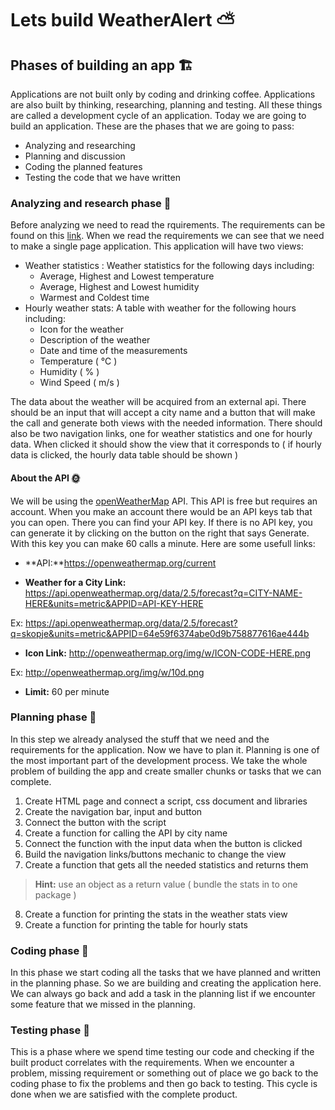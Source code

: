 # Lets build WeatherAlert ⛅
## Phases of building an app 🏗
Applications are not built only by coding and drinking coffee. Applications are also built by thinking, researching, planning and testing. All these things are called a development cycle of an application.  Today we are going to build an application. These are the phases that we are going to pass:
* Analyzing and researching
* Planning and discussion
* Coding the planned features
* Testing the code that we have written

### Analyzing and research phase 🔹
Before analyzing we need to read the rquirements. The requirements can be found on this [link](https://github.com/sedc-codecademy/skwd8-04-ajs/blob/master/g7/class5/WEATHERALERT.md). When we read the requirements we can see that we need to make a single page application. This application will have two views: 
* Weather statistics : Weather statistics for the following days including:
	* Average, Highest and Lowest temperature
	* Average, Highest and Lowest humidity
	* Warmest and Coldest time
* Hourly weather stats: A table with weather for the following hours including:
	* Icon for the weather
	* Description of the weather
	* Date and time of the measurements
	* Temperature ( ℃ )
	* Humidity ( % )
	* Wind Speed ( m/s )

The data about the weather will be acquired from an external api. There should be an input that will accept a city name and a button that will make the call and generate both views with the needed information. There should also be two navigation links, one for weather statistics and one for hourly data. When clicked it should show the view that it corresponds to ( if hourly data is clicked, the hourly data table should be shown )
#### About the API 🌞
We will be using the [openWeatherMap](https://openweathermap.org/) API. This API is free but requires an account. When you make an account there would be an API keys tab that you can open. There you can find your API key. If there is no API key, you can generate it by clicking on the button on the right that says Generate. With this key you can make 60 calls a minute. Here are some usefull links:

* **API:**https://openweathermap.org/current

* **Weather for a City Link:** https://api.openweathermap.org/data/2.5/forecast?q=CITY-NAME-HERE&units=metric&APPID=API-KEY-HERE

Ex: https://api.openweathermap.org/data/2.5/forecast?q=skopje&units=metric&APPID=64e59f6374abe0d9b758877616ae444b

* **Icon Link:** http://openweathermap.org/img/w/ICON-CODE-HERE.png

Ex: http://openweathermap.org/img/w/10d.png

* **Limit:** 60 per minute

### Planning phase 🔹
In this step we already analysed the stuff that we need and the requirements for the application. Now we have to plan it. Planning is one of the most important part of the development process. We take the whole problem of building the app and create smaller chunks or tasks that we can complete. 
1.  Create HTML page and connect a script, css document and libraries
2. Create the navigation bar, input and button
3. Connect the button with the script
4. Create a function for calling the API by city name
5. Connect the function with the input data when the button is clicked
6. Build the navigation links/buttons mechanic to change the view
7. Create a function that gets all the needed statistics and returns them
> **Hint:** use an object as a return value ( bundle the stats in to one package )
8. Create a function for printing the stats in the weather stats view
9. Create a function for printing the table for hourly stats
### Coding phase 🔹
In this phase we start coding all the tasks that we have planned and written in the planning phase. So we are building and creating the application here. We can always go back and add a task in the planning list if we encounter some feature that we missed in the planning. 

### Testing phase 🔹
This is a phase where we spend time testing our code and checking if the built product correlates with the requirements. When we encounter a problem, missing requirement or something out of place we go back to the coding phase to fix the problems and then go back to testing. This cycle is done when we are satisfied with the complete product. 
